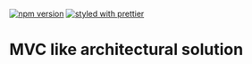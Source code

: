 [![npm version](https://badge.fury.io/js/%40gameastic%2Fmono.svg)](https://badge.fury.io/js/%40gameastic%2Fmono)
[![styled with prettier](https://img.shields.io/badge/styled_with-prettier-ff69b4.svg)](https://github.com/prettier/prettier)

# MVC like architectural solution
